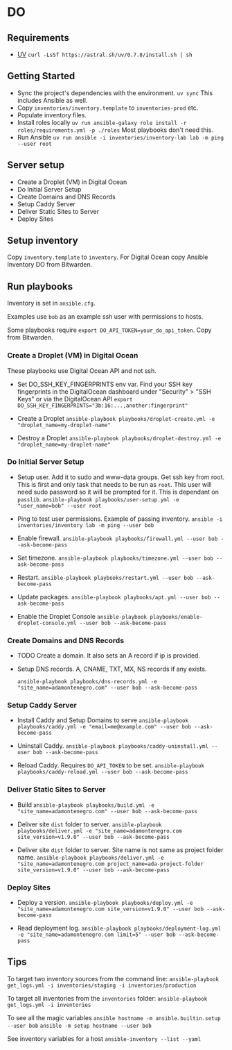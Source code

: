 # DO

## Requirements
- [UV](https://docs.astral.sh/uv/getting-started/installation/)
  `curl -LsSf https://astral.sh/uv/0.7.8/install.sh | sh`

## Getting Started
- Sync the project's dependencies with the environment.
  `uv sync`
  This includes Ansible as well.
- Copy `inventories/inventory.template` to `inventories-prod` etc.
- Populate inventory files.
- Install roles locally
  `uv run ansible-galaxy role install -r roles/requirements.yml -p ./roles`
  Most playbooks don't need this.
- Run Ansible
  `uv run ansible -i inventories/inventory-lab lab -m ping --user root`

## Server setup
- Create a Droplet (VM) in Digital Ocean
- Do Initial Server Setup
- Create Domains and DNS Records
- Setup Caddy Server
- Deliver Static Sites to Server
- Deploy Sites

## Setup inventory
Copy `inventory.template` to `inventory`.
For Digital Ocean copy Ansible Inventory DO from Bitwarden.

## Run playbooks
Inventory is set in `ansible.cfg`.

Examples use `bob` as an example ssh user with permissions to hosts.

Some playbooks require `export DO_API_TOKEN=your_do_api_token`. Copy from Bitwarden.

### Create a Droplet (VM) in Digital Ocean
These playbooks use Digital Ocean API and not ssh.

- Set DO_SSH_KEY_FINGERPRINTS env var.
  Find your SSH key fingerprints in the DigitalOcean dashboard under "Security" > "SSH Keys" or via the DigitalOcean API
    `export DO_SSH_KEY_FINGERPRINTS="3b:16:...,another:fingerprint"`

- Create a Droplet
  `ansible-playbook playbooks/droplet-create.yml -e "droplet_name=my-droplet-name"`

- Destroy a Droplet
  `ansible-playbook playbooks/droplet-destroy.yml -e "droplet_name=my-droplet-name"`

### Do Initial Server Setup
- Setup user. Add it to sudo and www-data groups. Get ssh key from root. This is first and only task that needs to be run as `root`. This user will need sudo password so it will be prompted for it. This is dependant on `passlib`. 
  `ansible-playbook playbooks/user-setup.yml -e "user_name=bob" --user root`

- Ping to test user permissions. Example of passing inventory.
  `ansible -i inventories/inventory lab -m ping --user bob`

- Enable firewall.
  `ansible-playbook playbooks/firewall.yml --user bob --ask-become-pass`

- Set timezone.
  `ansible-playbook playbooks/timezone.yml --user bob --ask-become-pass`

- Restart.
  `ansible-playbook playbooks/restart.yml --user bob --ask-become-pass`

- Update packages.
  `ansible-playbook playbooks/apt.yml --user bob --ask-become-pass`

- Enable the Droplet Console
  `ansible-playbook playbooks/enable-droplet-console.yml --user bob --ask-become-pass`

### Create Domains and DNS Records
- TODO Create a domain. It also sets an A record if ip is provided.

- Setup DNS records. A, CNAME, TXT, MX, NS records if any exists.

  `ansible-playbook playbooks/dns-records.yml -e "site_name=adamontenegro.com" --user bob --ask-become-pass`

### Setup Caddy Server
- Install Caddy and Setup Domains to serve
  `ansible-playbook playbooks/caddy.yml -e "email=me@example.com" --user bob --ask-become-pass`

- Uninstall Caddy.
    `ansible-playbook playbooks/caddy-uninstall.yml --user bob --ask-become-pass`

- Reload Caddy. Requires `DO_API_TOKEN` to be set.
    `ansible-playbook playbooks/caddy-reload.yml --user bob --ask-become-pass`

### Deliver Static Sites to Server
- Build
  `ansible-playbook playbooks/build.yml -e "site_name=adamontenegro.com" --user bob --ask-become-pass`

- Deliver site `dist` folder to server.
  `ansible-playbook playbooks/deliver.yml -e "site_name=adamontenegro.com site_version=v1.9.0" --user bob --ask-become-pass`

- Deliver site `dist` folder to server. Site name is not same as project folder name.
  `ansible-playbook playbooks/deliver.yml -e "site_name=adamontenegro.com project_name=ada-project-folder site_version=v1.9.0" --user bob --ask-become-pass`

### Deploy Sites
- Deploy a version.
  `ansible-playbook playbooks/deploy.yml -e "site_name=adamontenegro.com site_version=v1.9.0" --user bob --ask-become-pass`

- Read deployment log.
  `ansible-playbook playbooks/deployment-log.yml -e "site_name=adamontenegro.com limit=5" --user bob --ask-become-pass`

## Tips
To target two inventory sources from the command line:
`ansible-playbook get_logs.yml -i inventories/staging -i inventories/production`

To target all inventories from the `inventories` folder:
`ansible-playbook get_logs.yml -i inventories`

To see all the magic variables
`ansible hostname -m ansible.builtin.setup --user bob`
`ansible -m setup hostname --user bob`

See inventory variables for a host
`ansible-inventory --list --yaml`
